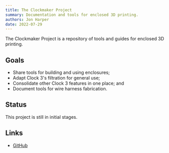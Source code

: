 ```yaml
---
title: The Clockmaker Project
summary: Documentation and tools for enclosed 3D printing.
authors: Jon Harper
date: 2022-07-29
---
```


The Clockmaker Project is a repository of tools and guides for enclosed 3D printing.

## Goals

- Share tools for building and using enclosures;
- Adapt Clock 3's filtration for general use;
- Consolidate other Clock 3 features in one place; and
- Document tools for wire harness fabrication.

## Status

This project is still in initial stages.

## Links

<!-- - [Project Page and Documentation](https://jon-harper.github.io/clockmaker-project) -->
- [GitHub](https://github.com/jon-harper/clockmaker-project)
